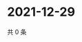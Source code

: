 # 2021-12-29

共 0 条

<!-- BEGIN WEIBO -->
<!-- 最后更新时间 Wed Dec 29 2021 11:15:10 GMT+0800 (China Standard Time) -->

<!-- END WEIBO -->
